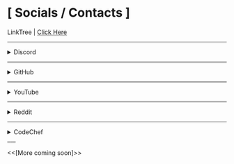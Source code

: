 # [ Socials / Contacts ]
LinkTree | [Click Here](https://linktr.ee/exoad)

___
<details>
    <summary>Discord</summary>

    <p>exoad#4166</p>
</details>

___
<details>
    <summary>GitHub</summary>

    ![Click Here](https://github.com/exoad)
</details>

___
<details>
  <summary>YouTube</summary>

    ![Click Here](https://www.youtube.com/channel/UCIfv7sIqmww_5Ggn9HOkbIg)
</details>

___
<details>
    <summary>Reddit</summary>

    ![Click Here](https://www.reddit.com/user/Chunkyfungus123)
</details>

___

<details>
    <summary>CodeChef</summary>

    [Click Here](https://www.codechef.com/users/exoad)
</details>
___

<<[More coming soon]>>